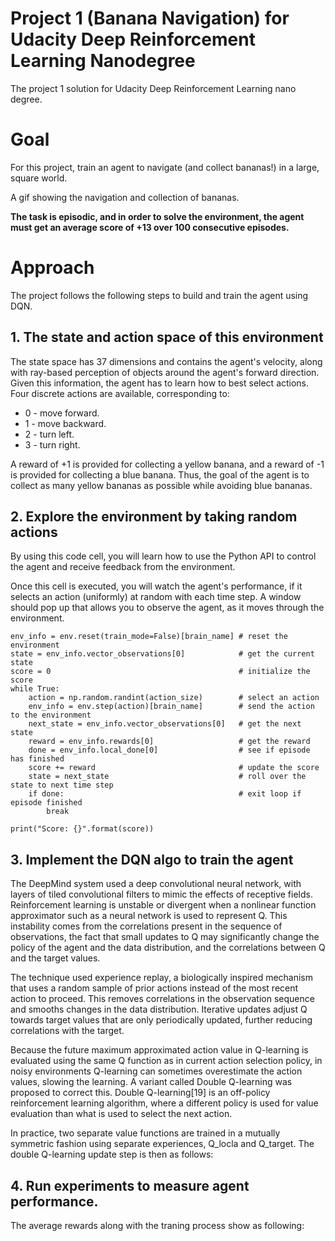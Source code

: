 # Project 1 (Banana Navigation) for Udacity Deep Reinforcement Learning Nanodegree
The project 1 solution for Udacity Deep Reinforcement Learning nano degree.

# Goal
For this project, train an agent to navigate (and collect bananas!) in a large, square world.

A gif showing the navigation and collection of bananas.

**The task is episodic, and in order to solve the environment, the agent must get an average score of +13 over 100 consecutive episodes.**

# Approach

The project follows the following steps to build and train the agent using DQN.

## 1. The state and action space of this environment

The state space has 37 dimensions and contains the agent's velocity, along with ray-based perception of objects around the agent's forward direction. Given this information, the agent has to learn how to best select actions. Four discrete actions are available, corresponding to: 

* 0 - move forward.
* 1 - move backward.
* 2 - turn left.
* 3 - turn right.

A reward of +1 is provided for collecting a yellow banana, and a reward of -1 is provided for collecting a blue banana. Thus, the goal of the agent is to collect as many yellow bananas as possible while avoiding blue bananas. 

## 2. Explore the environment by taking random actions

By using this code cell, you will learn how to use the Python API to control the agent and receive feedback from the environment.

Once this cell is executed, you will watch the agent's performance, if it selects an action (uniformly) at random with each time step.  A window should pop up that allows you to observe the agent, as it moves through the environment.  

    env_info = env.reset(train_mode=False)[brain_name] # reset the environment
    state = env_info.vector_observations[0]            # get the current state
    score = 0                                          # initialize the score
    while True:
        action = np.random.randint(action_size)        # select an action
        env_info = env.step(action)[brain_name]        # send the action to the environment
        next_state = env_info.vector_observations[0]   # get the next state
        reward = env_info.rewards[0]                   # get the reward
        done = env_info.local_done[0]                  # see if episode has finished
        score += reward                                # update the score
        state = next_state                             # roll over the state to next time step
        if done:                                       # exit loop if episode finished
            break

    print("Score: {}".format(score))


## 3. Implement the DQN algo to train the agent

The DeepMind system used a deep convolutional neural network, with layers of tiled convolutional filters to mimic the effects of receptive fields. Reinforcement learning is unstable or divergent when a nonlinear function approximator such as a neural network is used to represent Q. This instability comes from the correlations present in the sequence of observations, the fact that small updates to Q may significantly change the policy of the agent and the data distribution, and the correlations between Q and the target values.

The technique used experience replay, a biologically inspired mechanism that uses a random sample of prior actions instead of the most recent action to proceed. This removes correlations in the observation sequence and smooths changes in the data distribution. Iterative updates adjust Q towards target values that are only periodically updated, further reducing correlations with the target.

Because the future maximum approximated action value in Q-learning is evaluated using the same Q function as in current action selection policy, in noisy environments Q-learning can sometimes overestimate the action values, slowing the learning. A variant called Double Q-learning was proposed to correct this. Double Q-learning[19] is an off-policy reinforcement learning algorithm, where a different policy is used for value evaluation than what is used to select the next action.

In practice, two separate value functions are trained in a mutually symmetric fashion using separate experiences, Q_locla and Q_target. The double Q-learning update step is then as follows:

## 4. Run experiments to measure agent performance.

The average rewards along with the traning process show as following:
